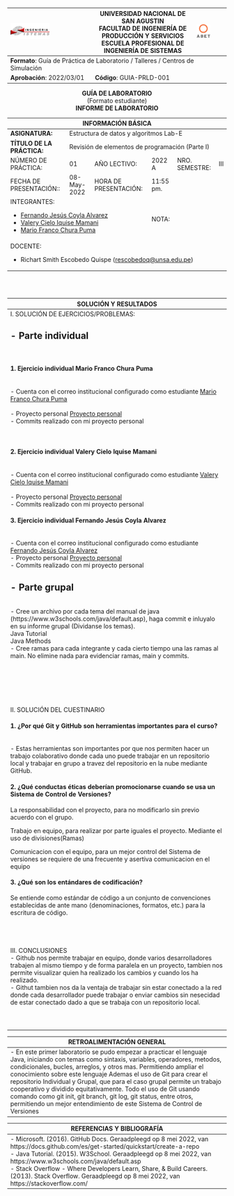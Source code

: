 <div align="center">
<table>
    <theader>
        <tr>
            <td><img src="https://github.com/rescobedoq/pw2/blob/main/epis.png?raw=true" alt="EPIS" style="width:50%; height:auto"/></td>
            <th>
                <span style="font-weight:bold;">UNIVERSIDAD NACIONAL DE SAN AGUSTIN</span><br />
                <span style="font-weight:bold;">FACULTAD DE INGENIERÍA DE PRODUCCIÓN Y SERVICIOS</span><br />
                <span style="font-weight:bold;">ESCUELA PROFESIONAL DE INGENIERÍA DE SISTEMAS</span>
            </th>
            <td><img src="https://github.com/rescobedoq/pw2/blob/main/abet.png?raw=true" alt="ABET" style="width:50%; height:auto"/></td>
        </tr>
    </theader>
    <tbody>
        <tr><td colspan="3"><span style="font-weight:bold;">Formato</span>: Guía de Práctica de Laboratorio / Talleres / Centros de Simulación</td></tr>
        <tr><td><span style="font-weight:bold;">Aprobación</span>:  2022/03/01</td><td colspan="2"><span style="font-weight:bold;">Código</span>: GUIA-PRLD-001</td></tr>
    </tbody>
</table>
</div>

<div align="center">
<span style="font-weight:bold;" colspan="6">GUÍA DE LABORATORIO</span><br />
<span>(Formato estudiante)</span>
</div>
<div align="center">
	<span style="font-weight:bold;">INFORME DE LABORATORIO</span>

<table>
		<theader>
			<tr><th colspan="6">INFORMACIÓN BÁSICA</th></tr>
		</theader>
		<tbody>
			<tr>
				<td><span style="font-weight:bold;">ASIGNATURA:</span></td>
				<td colspan="5">Estructura de datos y algoritmos Lab-E</td>
			</tr>
			<tr>
				<td><span style="font-weight:bold;">TÍTULO DE LA PRÁCTICA:<span></td>
				<td colspan="5">Revisión de elementos de programación (Parte I)</td>
			</tr>
			<tr>
				<td>NÚMERO DE PRÁCTICA:</td>
				<td>01</td><td>AÑO LECTIVO:</td>
				<td>2022 A</td>
				<td>NRO. SEMESTRE:</td>
				<td>III</td>
			</tr>
			<tr>
				<td>FECHA DE PRESENTACIÓN::</td>
				<td>08-May-2022</td>
				<td>HORA DE PRESENTACIÓN:</td>
				<td> 11:55 pm.</td>
			</tr>
			<tr>
				<td colspan="3">INTEGRANTES:
					<ul>
					<li><a href="https://github.com/fernandocoylaA">Fernando Jesús Coyla Alvarez</a></li>
				 	<li><a href="https://github.com/Icielo23">Valery Cielo Iquise Mamani</a></li>
					<li><a href="https://github.com/Mario-Chura">Mario Franco Chura Puma</a></li>
					</ul>
				</td>
				<td colspan="">NOTA:</td>
				<td></td>
			</tr>
			<tr>
				<td colspan="6">DOCENTE:
					<ul>
					<li>Richart Smith Escobedo Quispe (<a href="rescobedoq@unsa.edu.pe">rescobedoq@unsa.edu.pe</a>)</li>
					</ul>
				</td>
			</tr>
		</tdbody>
</table>
</div>

<div align="center">
<table>
<theader>
<tr><th colspan="6">SOLUCIÓN Y RESULTADOS</th></tr>
</theader>
<tbody>

<tr><td>I. SOLUCIÓN DE EJERCICIOS/PROBLEMAS:<br>
<h2>- Parte individual</h2><br>
<h4>1. Ejercicio individual Mario Franco Chura Puma</h4><br>
- Cuenta con el correo institucional configurado como estudiante <a href="https://github.com/Mario-Chura">Mario Franco Chura Puma</a><br>
<img src="https://i.ibb.co/nnJnkgf/cuenta.jpg" alt=""><br>
- Proyecto personal <a href="https://github.com/Mario-Chura/Proyecto_Personal.git">Proyecto personal</a><br>
- Commits realizado con mi proyecto personal<br>
<img src="https://i.ibb.co/x3NVR2g/super.jpg" alt=""><br>
<img src="" alt=""><br>
<h4>2. Ejercicio individual Valery Cielo Iquise Mamani</h4><br>
- Cuenta con el correo institucional configurado como estudiante <a href="https://github.com/Icielo23">Valery Cielo Iquise Mamani</a><br>
<img src="" alt=""><br>
- Proyecto personal <a href="">Proyecto personal</a><br>
- Commits realizado con mi proyecto personal
<img src="" alt=""><br>
<h4>3. Ejercicio individual Fernando Jesús Coyla Alvarez</h4><br>
- Cuenta con el correo institucional configurado como estudiante <a href="https://github.com/fernandocoylaA">Fernando Jesús Coyla Alvarez</a>
<img src="https://i.ibb.co/8B2ZkTS/git-Cuenta.jpg" alt=""><br>
- Proyecto personal <a href="https://github.com/fernandocoylaA/eda_individual">Proyecto personal</a><br>
- Commits realizado con mi proyecto personal
<img src="https://i.ibb.co/DLwsp2p/commits-EDA-lab01-Indiv.jpg" alt=""><br>
<h2>- Parte grupal</h2><br>
- Cree un archivo por cada tema del manual de java (https://www.w3schools.com/java/default.asp), haga commit e inluyalo en su informe grupal (Dividanse los temas).<br>
Java Tutorial<br>
Java Methods<br>
- Cree ramas para cada integrante y cada cierto tiempo una las ramas al main. No elimine nada para evidenciar ramas, main y commits.<br>
<br><br>
<br><br>
<br><br>
</td></tr>
<tr><td>II. SOLUCIÓN DEL CUESTINARIO<br>
<h4>1. ¿Por qué Git y GitHub son herramientas importantes para el curso?</h4><br>
- Estas herramientas son importantes por que nos permiten hacer un trabajo colaborativo donde cada uno puede trabajar en un repositorio local y trabajar en grupo a travez del repositorio en la nube mediante GitHub.<br>
<h4>2. ¿Qué conductas éticas deberían promocionarse cuando se usa un Sistema de Control de Versiones? </h4>
<p>La responsabilidad con el proyecto, para no modificarlo sin previo acuerdo con el grupo.</p>
<p>Trabajo en equipo, para realizar por parte iguales el proyecto. Mediante el uso de divisiones(Ramas)</p>
<p>Comunicacion con el equipo, para un mejor control del Sistema de versiones se requiere de una frecuente y asertiva comunicacion en el equipo</p>
<h4>3. ¿Qué son los entándares de codificación? </h4>
<p>Se entiende como estándar de código a un conjunto de convenciones establecidas de ante mano (denominaciones, formatos, etc.) para la escritura de código.</p><br>
<br><br></td></tr>
<br><br></td></tr>
<tr><td>III. CONCLUSIONES<br>
- Github nos permite trabajar en equipo, donde varios desarrolladores trabajen al mismo tiempo y de forma paralela en un
proyecto, tambien nos permite visualizar quien ha realizado los cambios y cuando los ha realizado.<br>
- Githut tambien nos da la ventaja de trabajar sin estar conectado a la red donde cada desarrollador puede trabajar o 
enviar cambios sin nesecidad de estar conectado dado a que se trabaja con un repositorio local.<br>
<br>  
<br><br></td></tr>
</tbody>
</table>
</div>

<div align="center">
<table>
<theader>
<tr><th colspan="6">RETROALIMENTACIÓN GENERAL</th></tr>
</theader>
<tbody>
	<td>
	- En este primer laboratorio se pudo empezar a practicar el lenguaje Java, iniciando con temas como sintaxis, variables, operadores, metodos, condicionales, bucles, arreglos, y otros mas. Permitiendo ampliar el conocimiento sobre este lenguaje
Ademas el uso de Git para crear el repositorio Individual y Grupal, que para el caso grupal permite un trabajo cooperativo y dividido equitativamente. Todo el uso de Git usando comando como git init, git branch, git log, git status, entre otros, permitiendo un mejor entendimiento de este Sistema de Control de Versiones 
	</td>
</tbody>
</table>
</div>

<div align="center">
<table>
<theader>
<tr><th colspan="6">REFERENCIAS Y BIBLIOGRAFÍA</th></tr>
</theader>
<tbody>
	<td>
	- Microsoft. (2016). GitHub Docs. Geraadpleegd op 8 mei 2022, van https://docs.github.com/es/get-started/quickstart/create-a-repo <br>
	- Java Tutorial. (2015). W3School. Geraadpleegd op 8 mei 2022, van https://www.w3schools.com/java/default.asp <br>
	- Stack Overflow - Where Developers Learn, Share, & Build Careers. (2013). Stack Overflow. Geraadpleegd op 8 mei 2022, van https://stackoverflow.com/ <br>
	</td>
</tbody>
</table>
</div>
